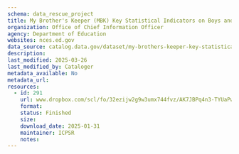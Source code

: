 ```yaml
---
schema: data_rescue_project 
title: My Brother's Keeper (MBK) Key Statistical Indicators on Boys and Men of Color
organization: Office of Chief Information Officer
agency: Department of Education
websites: nces.ed.gov
data_source: catalog.data.gov/dataset/my-brothers-keeper-key-statistical-indicators-on-boys-and-men-of-color-83d9e
description: 
last_modified: 2025-03-26
last_modified_by: Cataloger
metadata_available: No
metadata_url: 
resources:
  - id: 291
    url: www.dropbox.com/scl/fo/32ezijw2g9w3umx744fvz/AK7JBPq4n3-TYUaPwGhYJqA?rlkey=nv191d13woxvp2n3dy99s8b22&dl=0
    format: 
    status: Finished
    size: 
    download_date: 2025-01-31
    maintainer: ICPSR
    notes: 
---
```

